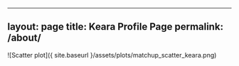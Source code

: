 
---
layout: page
title: Keara Profile Page
permalink: /about/
---

![Scatter plot]({ site.baseurl }/assets/plots/matchup_scatter_keara.png)

